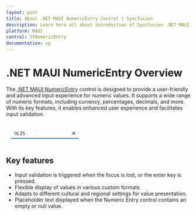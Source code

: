 ```yaml
---
layout: post
title: About .NET MAUI NumericEntry Control | Syncfusion
description: Learn here all about introduction of Syncfusion .NET MAUI NumericEntry (SfNumericEntry) control, its features, and more.
platform: MAUI
control: SfNumericEntry
documentation: ug
---
```


# .NET MAUI NumericEntry Overview

The [.NET MAUI NumericEntry](https://help.syncfusion.com/cr/maui-toolkit/Syncfusion.Maui.Toolkit.NumericEntry.SfNumericEntry.html) control is designed to provide a user-friendly and advanced input experience for numeric values. It supports a wide range of numeric formats, including currency, percentages, decimals, and more. With its key features, it enables enhanced user experience and facilitates input validation.

![.NET MAUI NumericEntry](Overview_images/overview_img.png)

## Key features

* Input validation is triggered when the focus is lost, or the enter key is pressed.
* Flexible display of values in various custom formats.
* Adapts to different cultural and regional settings for value presentation.
* Placeholder text displayed when the Numeric Entry control contains an empty or null value.
